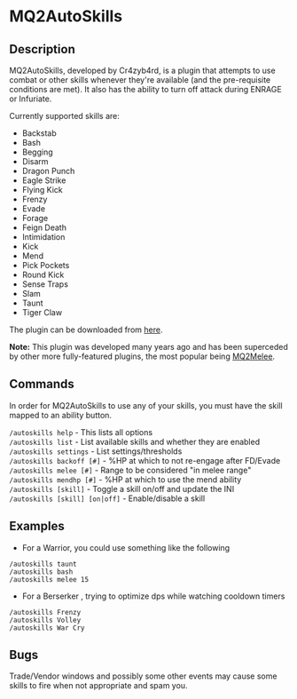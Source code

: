 # MQ2AutoSkills

## Description

MQ2AutoSkills, developed by Cr4zyb4rd, is a plugin that attempts to use combat or other skills whenever they're available \(and the pre-requisite conditions are met\). It also has the ability to turn off attack during ENRAGE or Infuriate.

Currently supported skills are:

* Backstab
* Bash
* Begging
* Disarm
* Dragon Punch
* Eagle Strike
* Flying Kick
* Frenzy
* Evade
* Forage
* Feign Death
* Intimidation
* Kick
* Mend
* Pick Pockets
* Round Kick
* Sense Traps
* Slam
* Taunt
* Tiger Claw

The plugin can be downloaded from [here](https://macroquest2.com/phpBB3/viewtopic.php?t=9079).

**Note:** This plugin was developed many years ago and has been superceded by other more fully-featured plugins, the most popular being [MQ2Melee](mq2melee.md).

## Commands

In order for MQ2AutoSkills to use any of your skills, you must have the skill mapped to an ability button.

`/autoskills help` - This lists all options<br>
`/autoskills list` - List available skills and whether they are enabled<br>
`/autoskills settings` - List settings/thresholds<br>
`/autoskills backoff [#]` - %HP at which to not re-engage after FD/Evade<br>
`/autoskills melee [#]` - Range to be considered "in melee range"<br>
`/autoskills mendhp [#]` - %HP at which to use the mend ability<br>
`/autoskills [skill]` - Toggle a skill on/off and update the INI<br>
`/autoskills [skill] [on|off]` - Enable/disable a skill<br>

## Examples

* For a Warrior, you could use something like the following

`/autoskills taunt`<br>
`/autoskills bash`<br>
`/autoskills melee 15`<br>

* For a Berserker , trying to optimize dps while watching cooldown timers

`/autoskills Frenzy`<br>
`/autoskills Volley`<br>
`/autoskills War Cry`<br>

## Bugs

Trade/Vendor windows and possibly some other events may cause some skills to fire when not appropriate and spam you.
